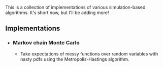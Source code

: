 This is a collection of implementations of various simulation-based algorithms.
It's short now, but I'll be adding more!

## Implementations
* ### Markov chain Monte Carlo
    - Take expectations of messy functions over random variables with nasty pdfs using the Metropolis-Hastings algorithm.
